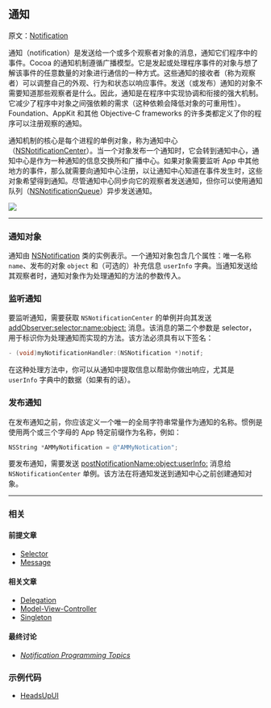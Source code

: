 ## 通知

原文：[Notification](https://developer.apple.com/library/archive/documentation/General/Conceptual/DevPedia-CocoaCore/Notification.html#//apple_ref/doc/uid/TP40008195-CH35-SW1)

通知（notification）是发送给一个或多个观察者对象的消息，通知它们程序中的事件。Cocoa 的通知机制遵循广播模型。它是发起或处理程序事件的对象与想了解该事件的任意数量的对象进行通信的一种方式。这些通知的接收者（称为观察者）可以调整自己的外观、行为和状态以响应事件。发送（或发布）通知的对象不需要知道那些观察者是什么。因此，通知是在程序中实现协调和衔接的强大机制。它减少了程序中对象之间强依赖的需求（这种依赖会降低对象的可重用性）。Foundation、AppKit 和其他 Objective-C frameworks 的许多类都定义了你的程序可以注册观察的通知。

通知机制的核心是每个进程的单例对象，称为通知中心（[NSNotificationCenter](https://developer.apple.com/library/archive/documentation/LegacyTechnologies/WebObjects/WebObjects_3.5/Reference/Frameworks/ObjC/Foundation/Classes/NSNotificationCenter/Description.html#//apple_ref/occ/cl/NSNotificationCenter)）。当一个对象发布一个通知时，它会转到通知中心，通知中心是作为一种通知的信息交换所和广播中心。如果对象需要监听 App 中其他地方的事件，那么就需要向通知中心注册，以让通知中心知道在事件发生时，这些对象希望得到通知。尽管通知中心同步向它的观察者发送通知，但你可以使用通知队列（[NSNotificationQueue](https://developer.apple.com/library/archive/documentation/LegacyTechnologies/WebObjects/WebObjects_3.5/Reference/Frameworks/ObjC/Foundation/Classes/NSNotificationQueue/Description.html#//apple_ref/occ/cl/NSNotificationQueue)）异步发送通知。

![](https://gitee.com/junteng/images/raw/master/img/20220109223250.png)

---

### 通知对象

通知由 [NSNotification](https://developer.apple.com/documentation/foundation/nsnotification) 类的实例表示。一个通知对象包含几个属性：唯一名称 `name`、发布的对象 `object` 和（可选的）补充信息 `userInfo` 字典。当通知发送给其观察者时，通知对象作为处理通知的方法的参数传入。

### 监听通知

要监听通知，需要获取 `NSNotificationCenter` 的单例并向其发送 [addObserver:selector:name:object:](https://developer.apple.com/library/archive/documentation/LegacyTechnologies/WebObjects/WebObjects_3.5/Reference/Frameworks/ObjC/Foundation/Classes/NSNotificationCenter/Description.html#//apple_ref/occ/instm/NSNotificationCenter/addObserver:selector:name:object:) 消息。该消息的第二个参数是 selector，用于标识你为处理通知而实现的方法。该方法必须具有以下签名：

```objectivec
- (void)myNotificationHandler:(NSNotification *)notif;
```

在这种处理方法中，你可以从通知中提取信息以帮助你做出响应，尤其是 `userInfo` 字典中的数据（如果有的话）。

### 发布通知

在发布通知之前，你应该定义一个唯一的全局字符串常量作为通知的名称。惯例是使用两个或三个字母的 App 特定前缀作为名称，例如：

```objectivec
NSString *AMMyNotification = @"AMMyNotication";
```

要发布通知，需要发送 [postNotificationName:object:userInfo:](https://developer.apple.com/library/archive/documentation/LegacyTechnologies/WebObjects/WebObjects_3.5/Reference/Frameworks/ObjC/Foundation/Classes/NSNotificationCenter/Description.html#//apple_ref/occ/instm/NSNotificationCenter/postNotificationName:object:userInfo:) 消息给 `NSNotificationCenter` 单例。该方法在将通知发送到通知中心之前创建通知对象。

---

### 相关

#### 前提文章

- [Selector](https://developer.apple.com/library/archive/documentation/General/Conceptual/DevPedia-CocoaCore/Selector.html#//apple_ref/doc/uid/TP40008195-CH48-SW1)
- [Message](https://developer.apple.com/library/archive/documentation/General/Conceptual/DevPedia-CocoaCore/Message.html#//apple_ref/doc/uid/TP40008195-CH59-SW1)

#### 相关文章

- [Delegation](https://developer.apple.com/library/archive/documentation/General/Conceptual/DevPedia-CocoaCore/Delegation.html#//apple_ref/doc/uid/TP40008195-CH14-SW1)
- [Model-View-Controller](https://developer.apple.com/library/archive/documentation/General/Conceptual/DevPedia-CocoaCore/MVC.html#//apple_ref/doc/uid/TP40008195-CH32-SW1)
- [Singleton](https://developer.apple.com/library/archive/documentation/General/Conceptual/DevPedia-CocoaCore/Singleton.html#//apple_ref/doc/uid/TP40008195-CH49-SW1)

#### 最终讨论

* *[Notification Programming Topics](https://developer.apple.com/library/archive/documentation/Cocoa/Conceptual/Notifications/Introduction/introNotifications.html#//apple_ref/doc/uid/10000043i)*

### 示例代码

- [HeadsUpUI](https://developer.apple.com/library/archive/samplecode/HeadsUpUI/Introduction/Intro.html#//apple_ref/doc/uid/DTS40007998)